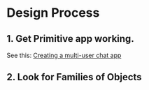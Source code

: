 ﻿# Design Process

## 1. Get Primitive app working.
See this: [Creating a multi-user chat app](https://medium.com/@va.riley/building-a-simple-multi-user-chat-application-and-server-in-c-in-3-steps-b33dee824000)

## 2. Look for Families of Objects